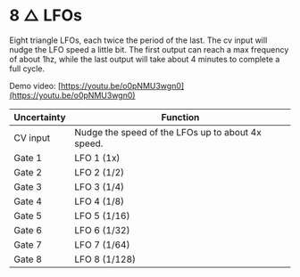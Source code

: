# 8 △ LFOs

Eight triangle LFOs, each twice the period of the last. The cv input will nudge the LFO speed a little bit. The first output can reach a max frequency of about 1hz, while the last output will take about 4 minutes to complete a full cycle.

Demo video: [https://youtu.be/o0pNMU3wgn0](https://youtu.be/o0pNMU3wgn0)

|Uncertainty| Function |
| ------ | ------ |
|CV input|Nudge the speed of the LFOs up to about 4x speed.|
|Gate 1| LFO 1 (1x) |
|Gate 2| LFO 2 (1/2) |
|Gate 3| LFO 3 (1/4) |
|Gate 4| LFO 4 (1/8) |
|Gate 5| LFO 5 (1/16) |
|Gate 6| LFO 6 (1/32) |
|Gate 7| LFO 7 (1/64) |
|Gate 8| LFO 8 (1/128) |
